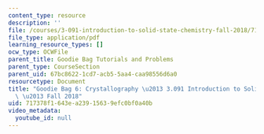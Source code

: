 ```yaml
---
content_type: resource
description: ''
file: /courses/3-091-introduction-to-solid-state-chemistry-fall-2018/717378f1643ea23915639efc0bf0a40b_MIT3_091F18_GB6.pdf
file_type: application/pdf
learning_resource_types: []
ocw_type: OCWFile
parent_title: Goodie Bag Tutorials and Problems
parent_type: CourseSection
parent_uid: 67bc8622-1cd7-acb5-5aa4-caa98556d6a0
resourcetype: Document
title: "Goodie Bag 6: Crystallography \u2013 3.091 Introduction to Solid-State Chemistry\
  \ \u2013 Fall 2018"
uid: 717378f1-643e-a239-1563-9efc0bf0a40b
video_metadata:
  youtube_id: null
---
```

